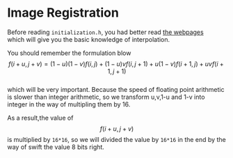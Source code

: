 # Image Registration


Before reading `initialization.h`, you had better read [the webpages](http://blog.sina.com.cn/s/blog_6249ce370100ezlf.html)  
which will give you the basic knowledge of interpolation.

You should remember the formulation blow  
 $$f(i+u,j+v) = (1-u)(1-v)f(i,j) + (1-u)vf(i,j+1) + u(1-v)f(i+1,j) + uvf(i+1,j+1)$$  
which will be very important. Because the speed of floating point arithmetic
is slower than integer arithmetic, so we transform u,v,1-u and 1-v into integer
in the way of multipling them by 16.

As a result,the value of $$f(i+u,j+v)$$ is multiplied by `16*16`,
so we will divided the value by `16*16` in the end by the way of swift the value 8 bits right.
